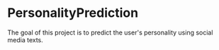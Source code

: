 # PersonalityPrediction
The goal of this project is to predict the user's personality using social media texts.
